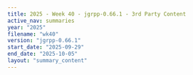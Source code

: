 ```yaml
---
title: 2025 - Week 40 - jgrpp-0.66.1 - 3rd Party Content
active_nav: summaries
year: "2025"
filename: "wk40"
version: "jgrpp-0.66.1"
start_date: "2025-09-29"
end_date: "2025-10-05"
layout: "summary_content"
---
```

